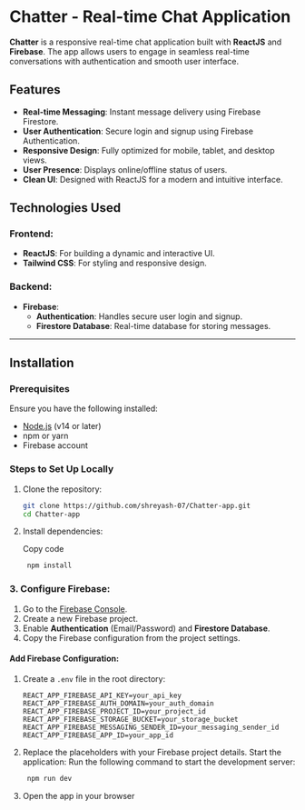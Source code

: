 # Chatter - Real-time Chat Application

**Chatter** is a responsive real-time chat application built with **ReactJS** and **Firebase**. The app allows users to engage in seamless real-time conversations with authentication and smooth user interface.

## Features

- **Real-time Messaging**: Instant message delivery using Firebase Firestore.
- **User Authentication**: Secure login and signup using Firebase Authentication.
- **Responsive Design**: Fully optimized for mobile, tablet, and desktop views.
- **User Presence**: Displays online/offline status of users.
- **Clean UI**: Designed with ReactJS for a modern and intuitive interface.

## Technologies Used

### Frontend:

- **ReactJS**: For building a dynamic and interactive UI.
- **Tailwind CSS**: For styling and responsive design.

### Backend:

- **Firebase**:
  - **Authentication**: Handles secure user login and signup.
  - **Firestore Database**: Real-time database for storing messages.

---

## Installation

### Prerequisites

Ensure you have the following installed:

- [Node.js](https://nodejs.org/) (v14 or later)
- npm or yarn
- Firebase account

### Steps to Set Up Locally

1. Clone the repository:

   ```bash
   git clone https://github.com/shreyash-07/Chatter-app.git
   cd Chatter-app

   ```

2. Install dependencies:

   Copy code
   ```bash
    npm install

   ```
### 3. Configure Firebase:

1. Go to the [Firebase Console](https://console.firebase.google.com/).
2. Create a new Firebase project.
3. Enable **Authentication** (Email/Password) and **Firestore Database**.
4. Copy the Firebase configuration from the project settings.

#### Add Firebase Configuration:

1. Create a `.env` file in the root directory:
   ```env
   REACT_APP_FIREBASE_API_KEY=your_api_key
   REACT_APP_FIREBASE_AUTH_DOMAIN=your_auth_domain
   REACT_APP_FIREBASE_PROJECT_ID=your_project_id
   REACT_APP_FIREBASE_STORAGE_BUCKET=your_storage_bucket
   REACT_APP_FIREBASE_MESSAGING_SENDER_ID=your_messaging_sender_id
   REACT_APP_FIREBASE_APP_ID=your_app_id

2. Replace the placeholders with your Firebase project details.
   Start the application:
   Run the following command to start the development server:
   ```bash
    npm run dev
    ```
3. Open the app in your browser
